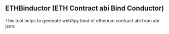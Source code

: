 ## ETHBinductor (ETH Contract abi Bind Conductor)

This tool helps to generate web3py bind of etherium contract abi from abi json.

[//]: # (TODO: Jinja2 sampling, [Optional] Pydantic type checks, other cli tools..)
